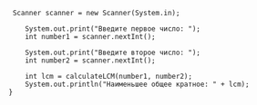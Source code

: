     Scanner scanner = new Scanner(System.in);

        System.out.print("Введите первое число: ");
        int number1 = scanner.nextInt();

        System.out.print("Введите второе число: ");
        int number2 = scanner.nextInt();

        int lcm = calculateLCM(number1, number2);
        System.out.println("Наименьшее общее кратное: " + lcm);
    }
